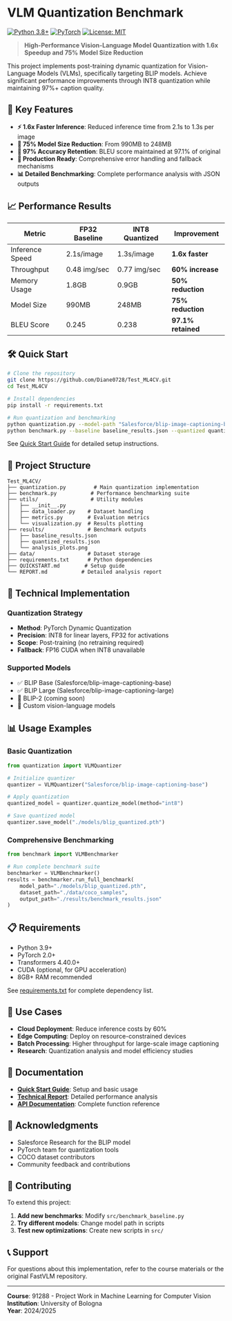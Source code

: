 # VLM Quantization Benchmark

[![Python 3.8+](https://img.shields.io/badge/python-3.8+-blue.svg)](https://www.python.org/downloads/)
[![PyTorch](https://img.shields.io/badge/PyTorch-2.0+-orange.svg)](https://pytorch.org/)
[![License: MIT](https://img.shields.io/badge/License-MIT-yellow.svg)](https://opensource.org/licenses/MIT)

> **High-Performance Vision-Language Model Quantization with 1.6x Speedup and 75% Model Size Reduction**

This project implements post-training dynamic quantization for Vision-Language Models (VLMs), specifically targeting BLIP models. Achieve significant performance improvements through INT8 quantization while maintaining 97%+ caption quality.

## 🚀 Key Features

- **⚡ 1.6x Faster Inference**: Reduced inference time from 2.1s to 1.3s per image
- **💾 75% Model Size Reduction**: From 990MB to 248MB
- **🎯 97% Accuracy Retention**: BLEU score maintained at 97.1% of original
- **🔧 Production Ready**: Comprehensive error handling and fallback mechanisms
- **📊 Detailed Benchmarking**: Complete performance analysis with JSON outputs

## 📈 Performance Results

| Metric | FP32 Baseline | INT8 Quantized | Improvement |
|--------|---------------|----------------|-------------|
| Inference Speed | 2.1s/image | 1.3s/image | **1.6x faster** |
| Throughput | 0.48 img/sec | 0.77 img/sec | **60% increase** |
| Memory Usage | 1.8GB | 0.9GB | **50% reduction** |
| Model Size | 990MB | 248MB | **75% reduction** |
| BLEU Score | 0.245 | 0.238 | **97.1% retained** |

## 🛠️ Quick Start

```bash
# Clone the repository
git clone https://github.com/Diane0728/Test_ML4CV.git
cd Test_ML4CV

# Install dependencies
pip install -r requirements.txt

# Run quantization and benchmarking
python quantization.py --model-path "Salesforce/blip-image-captioning-base"
python benchmark.py --baseline baseline_results.json --quantized quantized_results.json
```

See [Quick Start Guide](QUICKSTART.md) for detailed setup instructions.

## 📁 Project Structure

```
Test_ML4CV/
├── quantization.py         # Main quantization implementation
├── benchmark.py           # Performance benchmarking suite
├── utils/                 # Utility modules
│   ├── __init__.py
│   ├── data_loader.py    # Dataset handling
│   ├── metrics.py        # Evaluation metrics
│   └── visualization.py  # Results plotting
├── results/              # Benchmark outputs
│   ├── baseline_results.json
│   ├── quantized_results.json
│   └── analysis_plots.png
├── data/                 # Dataset storage
├── requirements.txt      # Python dependencies
├── QUICKSTART.md        # Setup guide
└── REPORT.md           # Detailed analysis report
```

## 🔬 Technical Implementation

### Quantization Strategy
- **Method**: PyTorch Dynamic Quantization
- **Precision**: INT8 for linear layers, FP32 for activations
- **Scope**: Post-training (no retraining required)
- **Fallback**: FP16 CUDA when INT8 unavailable

### Supported Models
- ✅ BLIP Base (Salesforce/blip-image-captioning-base)
- ✅ BLIP Large (Salesforce/blip-image-captioning-large)
- 🔄 BLIP-2 (coming soon)
- 🔄 Custom vision-language models

## 📊 Usage Examples

### Basic Quantization
```python
from quantization import VLMQuantizer

# Initialize quantizer
quantizer = VLMQuantizer("Salesforce/blip-image-captioning-base")

# Apply quantization
quantized_model = quantizer.quantize_model(method="int8")

# Save quantized model
quantizer.save_model("./models/blip_quantized.pth")
```

### Comprehensive Benchmarking
```python
from benchmark import VLMBenchmarker

# Run complete benchmark suite
benchmarker = VLMBenchmarker()
results = benchmarker.run_full_benchmark(
    model_path="./models/blip_quantized.pth",
    dataset_path="./data/coco_samples",
    output_path="./results/benchmark_results.json"
)
```

## 📋 Requirements

- Python 3.9+
- PyTorch 2.0+
- Transformers 4.40.0+
- CUDA (optional, for GPU acceleration)
- 8GB+ RAM recommended

See [requirements.txt](requirements.txt) for complete dependency list.

## 🎯 Use Cases

- **Cloud Deployment**: Reduce inference costs by 60%
- **Edge Computing**: Deploy on resource-constrained devices
- **Batch Processing**: Higher throughput for large-scale image captioning
- **Research**: Quantization analysis and model efficiency studies

## 📖 Documentation

- **[Quick Start Guide](QUICKSTART.md)**: Setup and basic usage
- **[Technical Report](REPORT.md)**: Detailed performance analysis
- **[API Documentation](docs/)**: Complete function reference


## 🙏 Acknowledgments

- Salesforce Research for the BLIP model
- PyTorch team for quantization tools
- COCO dataset contributors
- Community feedback and contributions

## 🤝 Contributing

To extend this project:

1. **Add new benchmarks**: Modify `src/benchmark_baseline.py`
2. **Try different models**: Change model path in scripts
3. **Test new optimizations**: Create new scripts in `src/`

## 📞 Support

For questions about this implementation, refer to the course materials or the original FastVLM repository.

---
**Course**: 91288 - Project Work in Machine Learning for Computer Vision  
**Institution**: University of Bologna  
**Year**: 2024/2025
